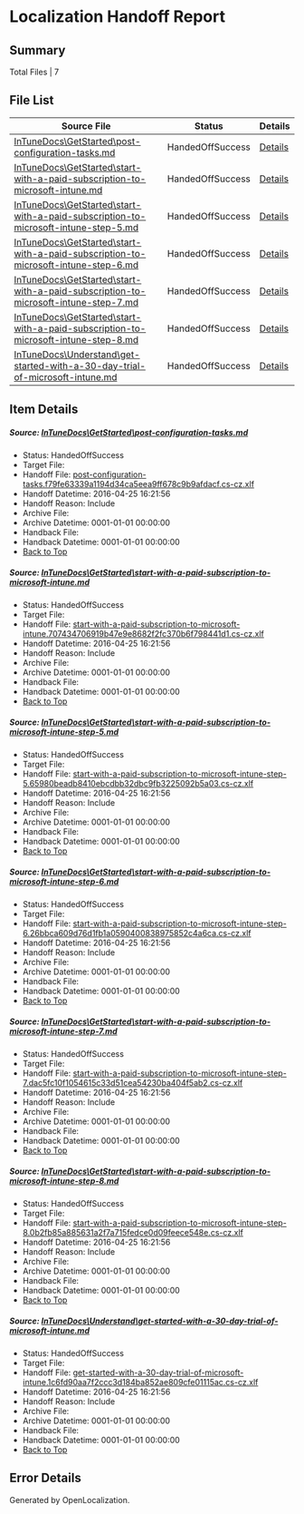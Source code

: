 # <a name='report-top'></a> Localization Handoff Report

## Summary
 Total Files | 7

## File List
 Source File | Status | Details 
 ----------- | ------ | ------- 
 [InTuneDocs\GetStarted\post-configuration-tasks.md](https://github.com/Microsoft/IntuneDocs-pr/blob/d20bb22286071e4dd51d3f16b9b3bfaf1b15d05b/InTuneDocs/GetStarted/post-configuration-tasks.md) | HandedOffSuccess | [Details](#cd83ab9088eb380758deadf776c464c085a161d5530)
 [InTuneDocs\GetStarted\start-with-a-paid-subscription-to-microsoft-intune.md](https://github.com/Microsoft/IntuneDocs-pr/blob/d20bb22286071e4dd51d3f16b9b3bfaf1b15d05b/InTuneDocs/GetStarted/start-with-a-paid-subscription-to-microsoft-intune.md) | HandedOffSuccess | [Details](#7f3143b70a936e3c30099305569682f51aeece96543)
 [InTuneDocs\GetStarted\start-with-a-paid-subscription-to-microsoft-intune-step-5.md](https://github.com/Microsoft/IntuneDocs-pr/blob/d20bb22286071e4dd51d3f16b9b3bfaf1b15d05b/InTuneDocs/GetStarted/start-with-a-paid-subscription-to-microsoft-intune-step-5.md) | HandedOffSuccess | [Details](#c14c00d59f6363b3200160bf4f98515cef5a1cba539)
 [InTuneDocs\GetStarted\start-with-a-paid-subscription-to-microsoft-intune-step-6.md](https://github.com/Microsoft/IntuneDocs-pr/blob/d20bb22286071e4dd51d3f16b9b3bfaf1b15d05b/InTuneDocs/GetStarted/start-with-a-paid-subscription-to-microsoft-intune-step-6.md) | HandedOffSuccess | [Details](#471a043c1e3640f382f01baf4f337c2f77b8cdcd540)
 [InTuneDocs\GetStarted\start-with-a-paid-subscription-to-microsoft-intune-step-7.md](https://github.com/Microsoft/IntuneDocs-pr/blob/d20bb22286071e4dd51d3f16b9b3bfaf1b15d05b/InTuneDocs/GetStarted/start-with-a-paid-subscription-to-microsoft-intune-step-7.md) | HandedOffSuccess | [Details](#c9f2a1438f84f8f697a1a3c6f79f7fbe10f353c3541)
 [InTuneDocs\GetStarted\start-with-a-paid-subscription-to-microsoft-intune-step-8.md](https://github.com/Microsoft/IntuneDocs-pr/blob/d20bb22286071e4dd51d3f16b9b3bfaf1b15d05b/InTuneDocs/GetStarted/start-with-a-paid-subscription-to-microsoft-intune-step-8.md) | HandedOffSuccess | [Details](#624d05b0906e8bcac5b79d4a782f6cc2347a315e542)
 [InTuneDocs\Understand\get-started-with-a-30-day-trial-of-microsoft-intune.md](https://github.com/Microsoft/IntuneDocs-pr/blob/d20bb22286071e4dd51d3f16b9b3bfaf1b15d05b/InTuneDocs/Understand/get-started-with-a-30-day-trial-of-microsoft-intune.md) | HandedOffSuccess | [Details](#ccde808c9e86ebc4484d6367a5ad34d8ba7574221133)

## Item Details
##### <a name='cd83ab9088eb380758deadf776c464c085a161d5530'></a> Source: [InTuneDocs\GetStarted\post-configuration-tasks.md](https://github.com/Microsoft/IntuneDocs-pr/blob/d20bb22286071e4dd51d3f16b9b3bfaf1b15d05b/InTuneDocs/GetStarted/post-configuration-tasks.md)
* Status: HandedOffSuccess
* Target File: 
* Handoff File: [post-configuration-tasks.f79fe63339a1194d34ca5eea9ff678c9b9afdacf.cs-cz.xlf](https://github.com/Microsoft/EM.handoff/blob/472c0a87f1b76b194be6b4b50dee2aa7bb73df1b/ol-handoff/Microsoft/IntuneDocs-pr.cs-cz/master/post-configuration-tasks.f79fe63339a1194d34ca5eea9ff678c9b9afdacf.cs-cz.xlf)
* Handoff Datetime: 2016-04-25 16:21:56
* Handoff Reason: Include
* Archive File: 
* Archive Datetime: 0001-01-01 00:00:00
* Handback File: 
* Handback Datetime: 0001-01-01 00:00:00
* [Back to Top](#report-top)

##### <a name='7f3143b70a936e3c30099305569682f51aeece96543'></a> Source: [InTuneDocs\GetStarted\start-with-a-paid-subscription-to-microsoft-intune.md](https://github.com/Microsoft/IntuneDocs-pr/blob/d20bb22286071e4dd51d3f16b9b3bfaf1b15d05b/InTuneDocs/GetStarted/start-with-a-paid-subscription-to-microsoft-intune.md)
* Status: HandedOffSuccess
* Target File: 
* Handoff File: [start-with-a-paid-subscription-to-microsoft-intune.707434706919b47e9e8682f2fc370b6f798441d1.cs-cz.xlf](https://github.com/Microsoft/EM.handoff/blob/472c0a87f1b76b194be6b4b50dee2aa7bb73df1b/ol-handoff/Microsoft/IntuneDocs-pr.cs-cz/master/start-with-a-paid-subscription-to-microsoft-intune.707434706919b47e9e8682f2fc370b6f798441d1.cs-cz.xlf)
* Handoff Datetime: 2016-04-25 16:21:56
* Handoff Reason: Include
* Archive File: 
* Archive Datetime: 0001-01-01 00:00:00
* Handback File: 
* Handback Datetime: 0001-01-01 00:00:00
* [Back to Top](#report-top)

##### <a name='c14c00d59f6363b3200160bf4f98515cef5a1cba539'></a> Source: [InTuneDocs\GetStarted\start-with-a-paid-subscription-to-microsoft-intune-step-5.md](https://github.com/Microsoft/IntuneDocs-pr/blob/d20bb22286071e4dd51d3f16b9b3bfaf1b15d05b/InTuneDocs/GetStarted/start-with-a-paid-subscription-to-microsoft-intune-step-5.md)
* Status: HandedOffSuccess
* Target File: 
* Handoff File: [start-with-a-paid-subscription-to-microsoft-intune-step-5.65980beadb8410ebcdbb32dbc9fb3225092b5a03.cs-cz.xlf](https://github.com/Microsoft/EM.handoff/blob/472c0a87f1b76b194be6b4b50dee2aa7bb73df1b/ol-handoff/Microsoft/IntuneDocs-pr.cs-cz/master/start-with-a-paid-subscription-to-microsoft-intune-step-5.65980beadb8410ebcdbb32dbc9fb3225092b5a03.cs-cz.xlf)
* Handoff Datetime: 2016-04-25 16:21:56
* Handoff Reason: Include
* Archive File: 
* Archive Datetime: 0001-01-01 00:00:00
* Handback File: 
* Handback Datetime: 0001-01-01 00:00:00
* [Back to Top](#report-top)

##### <a name='471a043c1e3640f382f01baf4f337c2f77b8cdcd540'></a> Source: [InTuneDocs\GetStarted\start-with-a-paid-subscription-to-microsoft-intune-step-6.md](https://github.com/Microsoft/IntuneDocs-pr/blob/d20bb22286071e4dd51d3f16b9b3bfaf1b15d05b/InTuneDocs/GetStarted/start-with-a-paid-subscription-to-microsoft-intune-step-6.md)
* Status: HandedOffSuccess
* Target File: 
* Handoff File: [start-with-a-paid-subscription-to-microsoft-intune-step-6.26bbca609d76d1fb1a0590400838975852c4a6ca.cs-cz.xlf](https://github.com/Microsoft/EM.handoff/blob/472c0a87f1b76b194be6b4b50dee2aa7bb73df1b/ol-handoff/Microsoft/IntuneDocs-pr.cs-cz/master/start-with-a-paid-subscription-to-microsoft-intune-step-6.26bbca609d76d1fb1a0590400838975852c4a6ca.cs-cz.xlf)
* Handoff Datetime: 2016-04-25 16:21:56
* Handoff Reason: Include
* Archive File: 
* Archive Datetime: 0001-01-01 00:00:00
* Handback File: 
* Handback Datetime: 0001-01-01 00:00:00
* [Back to Top](#report-top)

##### <a name='c9f2a1438f84f8f697a1a3c6f79f7fbe10f353c3541'></a> Source: [InTuneDocs\GetStarted\start-with-a-paid-subscription-to-microsoft-intune-step-7.md](https://github.com/Microsoft/IntuneDocs-pr/blob/d20bb22286071e4dd51d3f16b9b3bfaf1b15d05b/InTuneDocs/GetStarted/start-with-a-paid-subscription-to-microsoft-intune-step-7.md)
* Status: HandedOffSuccess
* Target File: 
* Handoff File: [start-with-a-paid-subscription-to-microsoft-intune-step-7.dac5fc10f1054615c33d51cea54230ba404f5ab2.cs-cz.xlf](https://github.com/Microsoft/EM.handoff/blob/472c0a87f1b76b194be6b4b50dee2aa7bb73df1b/ol-handoff/Microsoft/IntuneDocs-pr.cs-cz/master/start-with-a-paid-subscription-to-microsoft-intune-step-7.dac5fc10f1054615c33d51cea54230ba404f5ab2.cs-cz.xlf)
* Handoff Datetime: 2016-04-25 16:21:56
* Handoff Reason: Include
* Archive File: 
* Archive Datetime: 0001-01-01 00:00:00
* Handback File: 
* Handback Datetime: 0001-01-01 00:00:00
* [Back to Top](#report-top)

##### <a name='624d05b0906e8bcac5b79d4a782f6cc2347a315e542'></a> Source: [InTuneDocs\GetStarted\start-with-a-paid-subscription-to-microsoft-intune-step-8.md](https://github.com/Microsoft/IntuneDocs-pr/blob/d20bb22286071e4dd51d3f16b9b3bfaf1b15d05b/InTuneDocs/GetStarted/start-with-a-paid-subscription-to-microsoft-intune-step-8.md)
* Status: HandedOffSuccess
* Target File: 
* Handoff File: [start-with-a-paid-subscription-to-microsoft-intune-step-8.0b2fb85a885631a2f7a715fedce0d09feece548e.cs-cz.xlf](https://github.com/Microsoft/EM.handoff/blob/472c0a87f1b76b194be6b4b50dee2aa7bb73df1b/ol-handoff/Microsoft/IntuneDocs-pr.cs-cz/master/start-with-a-paid-subscription-to-microsoft-intune-step-8.0b2fb85a885631a2f7a715fedce0d09feece548e.cs-cz.xlf)
* Handoff Datetime: 2016-04-25 16:21:56
* Handoff Reason: Include
* Archive File: 
* Archive Datetime: 0001-01-01 00:00:00
* Handback File: 
* Handback Datetime: 0001-01-01 00:00:00
* [Back to Top](#report-top)

##### <a name='ccde808c9e86ebc4484d6367a5ad34d8ba7574221133'></a> Source: [InTuneDocs\Understand\get-started-with-a-30-day-trial-of-microsoft-intune.md](https://github.com/Microsoft/IntuneDocs-pr/blob/d20bb22286071e4dd51d3f16b9b3bfaf1b15d05b/InTuneDocs/Understand/get-started-with-a-30-day-trial-of-microsoft-intune.md)
* Status: HandedOffSuccess
* Target File: 
* Handoff File: [get-started-with-a-30-day-trial-of-microsoft-intune.1c6fd90aa7f2ccc3d184ba852ae809cfe01115ac.cs-cz.xlf](https://github.com/Microsoft/EM.handoff/blob/472c0a87f1b76b194be6b4b50dee2aa7bb73df1b/ol-handoff/Microsoft/IntuneDocs-pr.cs-cz/master/get-started-with-a-30-day-trial-of-microsoft-intune.1c6fd90aa7f2ccc3d184ba852ae809cfe01115ac.cs-cz.xlf)
* Handoff Datetime: 2016-04-25 16:21:56
* Handoff Reason: Include
* Archive File: 
* Archive Datetime: 0001-01-01 00:00:00
* Handback File: 
* Handback Datetime: 0001-01-01 00:00:00
* [Back to Top](#report-top)


## Error Details

Generated by OpenLocalization.
